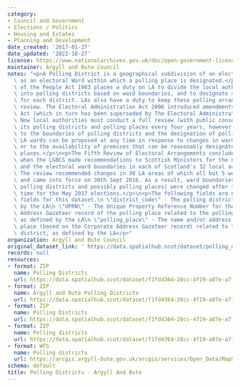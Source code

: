 ```yaml
---
category:
- Council and Government
- Elections / Politics
- Housing and Estates
- Planning and Development
date_created: '2017-01-27'
date_updated: '2022-10-27'
license: https://www.nationalarchives.gov.uk/doc/open-government-licence/version/3/
maintainer: Argyll and Bute Council
notes: "<p>A Polling District is a geographical subdivision of an electoral area such\
  \ as an electoral Ward within which a polling place is designated.</p>\n<p>The Representation\
  \ of the People Act 1983 places a duty on LA to divide the local authority area\
  \ into polling districts based on ward boundaries, and to designate a polling place\
  \ for each district. LAs also have a duty to keep these polling arrangements under\
  \ review. The Electoral Administration Act 2006 introduced amendments to the 1983\
  \ Act (which in turn has been superseded by The Electoral Administration Act 2013).\
  \ Now local authorities must conduct a full review (with public consultation) of\
  \ its polling districts and polling places every four years, however adjustments\
  \ to the boundaries of polling districts and the designation of polling places within\
  \ LA wards can be proposed at any time in response to changes in ward boundaries\
  \ or to the availability of premises that can be reasonably designated as polling\
  \ places.</p>\n<p>The Fifth Review of Electoral Arrangements concluded in May 2016\
  \ when the LGBCS made recommendations to Scottish Ministers for the number of Councillors\
  \ and the electoral ward boundaries in each of Scotland's 32 local authorities.\
  \ The review recommended changes in 30 LA areas of which all but 5 were accepted\
  \ and came into force on 30th Sept 2016. As a result, ward boundaries (and therefore\
  \ polling districts and possibly polling places) were changed after this date in\
  \ time for the May 2017 elections.</p>\n<p>The following fields are now MANDATORY\
  \ fields for this dataset.\n \"district_code\" - The polling district code, as defined\
  \ by the LA\n \"UPRN\" - The Unique Property Reference Number for the Corporate\
  \ Address Gazeteer record of the polling place related to the polling district,\
  \ as defined by the LA\n \"polling_place\" - The name and/or address of the polling\
  \ place (based on the Corporate Address Gazeteer record) related to the polling\
  \ district, as defined by the LA</p>"
organization: Argyll and Bute Council
original_dataset_link: ' https://data.spatialhub.scot/dataset/polling_districts-ab'
records: null
resources:
- format: ZIP
  name: Polling Districts
  url: https://data.spatialhub.scot/dataset/f1fd4364-28cc-4f19-a87e-a7728e95437e/resource/ec0ab663-cef8-4b8b-a291-5fe8f957b69f/download/kprojects2017006-spatial-hub-uploads-2017pollingdistricts.zip
- format: ZIP
  name: Argyll and Bute Polling Districts
  url: https://data.spatialhub.scot/dataset/f1fd4364-28cc-4f19-a87e-a7728e95437e/resource/e3e827ae-b167-4a14-a7c7-3b18af254354/download/kprojects2017006-spatial-hub-uploads-2017pollingdistrictsv2.zip
- format: ZIP
  name: Polling Districts
  url: https://data.spatialhub.scot/dataset/f1fd4364-28cc-4f19-a87e-a7728e95437e/resource/4d1f3331-d78a-4f81-8463-16e4be53ca07/download/polling_district.zip
- format: ZIP
  name: Polling districts
  url: https://data.spatialhub.scot/dataset/f1fd4364-28cc-4f19-a87e-a7728e95437e/resource/e457a319-0559-4e9a-bfd3-3445a19916e8/download/abc_polling_district.zip
- format: WFS
  name: Polling districts
  url: https://arcgis.argyll-bute.gov.uk/arcgis/services/Open_Data/MapServer/WFSServer?request=GetCapabilities&service=WFS
schema: default
title: Polling Districts - Argyll And Bute
---
```

